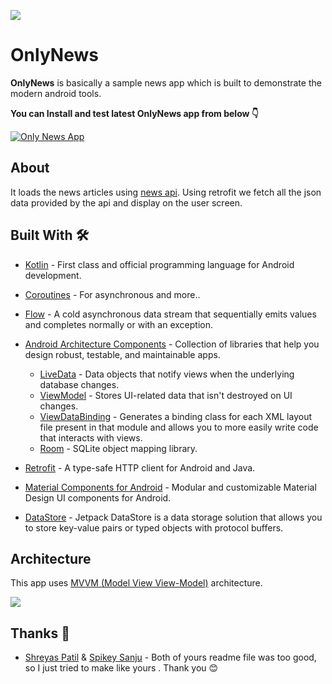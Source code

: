 ![](media/FoodiumHeader.png)

# OnlyNews  

**OnlyNews** is basically a sample news app which is built to demonstrate the modern android tools. 

**You can Install and test latest OnlyNews app from below 👇**

[![Only News App](https://img.shields.io/badge/OnlyNews-APK-red.svg?style=for-the-badge&logo=android)](https://github.com/somnath045/OnlyNews/releases/download/1.0/onlynewsrelease.apk)


## About

It loads the news articles using [news api](https://newsapi.org/). Using retrofit we fetch all the json data provided by the api and display on the user screen.

## Built With 🛠
- [Kotlin](https://kotlinlang.org/) - First class and official programming language for Android development.
- [Coroutines](https://kotlinlang.org/docs/reference/coroutines-overview.html) - For asynchronous and more..
- [Flow](https://kotlin.github.io/kotlinx.coroutines/kotlinx-coroutines-core/kotlinx.coroutines.flow/-flow/) - A cold asynchronous data stream that sequentially emits values and completes normally or with an exception.
- [Android Architecture Components](https://developer.android.com/topic/libraries/architecture) - Collection of libraries that help you design robust, testable, and maintainable apps.
  - [LiveData](https://developer.android.com/topic/libraries/architecture/livedata) - Data objects that notify views when the underlying database changes.
  - [ViewModel](https://developer.android.com/topic/libraries/architecture/viewmodel) - Stores UI-related data that isn't destroyed on UI changes. 
  - [ViewDataBinding](https://developer.android.com/topic/libraries/view-binding) - Generates a binding class for each XML layout file present in that module and allows you to more easily write code that interacts with views.
  - [Room](https://developer.android.com/topic/libraries/architecture/room) - SQLite object mapping library.
 
- [Retrofit](https://square.github.io/retrofit/) - A type-safe HTTP client for Android and Java.
- [Material Components for Android](https://github.com/material-components/material-components-android) - Modular and customizable Material Design UI components for Android.
- [DataStore](https://developer.android.com/topic/libraries/architecture/datastore#preferences-datastore) - Jetpack DataStore is a data storage solution that allows you to store key-value pairs or typed objects with protocol buffers.



## Architecture
This app uses [MVVM (Model View View-Model)](https://developer.android.com/jetpack/docs/guide#recommended-app-arch) architecture.

![](https://developer.android.com/topic/libraries/architecture/images/final-architecture.png)


## Thanks 🙏
- [Shreyas Patil](https://github.com/PatilShreyas) & [Spikey Sanju](https://github.com/Spikeysanju) - Both of yours readme file was too good, so I just tried to make like yours . Thank you 😊 

